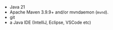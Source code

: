 
* Java 21
* Apache Maven 3.9.9+ and/or mvndaemon (`mvnd`).
* git
* a Java IDE (IntelliJ, Eclipse, VSCode etc)

